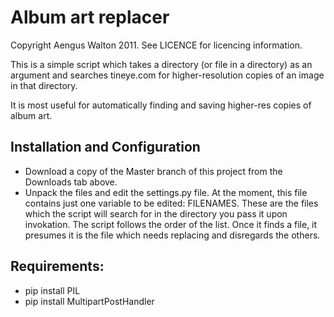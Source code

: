 # Album art replacer
Copyright Aengus Walton 2011. See LICENCE for licencing information.

This is a simple script which takes a directory (or file in a directory) as an argument and 
searches tineye.com for higher-resolution copies of an image in that directory. 

It is most useful for automatically finding and saving higher-res copies of album art. 

## Installation and Configuration
* Download a copy of the Master branch of this project from the Downloads tab above. 
* Unpack the files and edit the settings.py file. At the moment, this file contains just one variable to be edited: FILENAMES.
These are the files which the script will search for in the directory you pass it upon invokation. 
The script follows the order of the list. Once it finds a file, it presumes it is the file which needs replacing and disregards the others.

## Requirements:
* pip install PIL
* pip install MultipartPostHandler